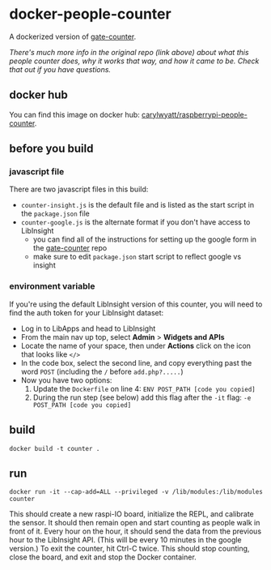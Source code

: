 # docker-people-counter

A dockerized version of [gate-counter](https://github.com/carylwyatt/gate-counter).

*There's much more info in the original repo (link above) about what this people counter does, why it works that way, and how it came to be. Check that out if you have questions.*

## docker hub

You can find this image on docker hub: [carylwyatt/raspberrypi-people-counter](https://hub.docker.com/carylwyatt/raspberrypi-people-counter).

## before you build

### javascript file

There are two javascript files in this build:
  - `counter-insight.js` is the default file and is listed as the start script in the `package.json` file
  - `counter-google.js` is the alternate format if you don't have access to LibInsight
    - you can find all of the instructions for setting up the google form in the [gate-counter](https://github.com/carylwyatt/gate-counter) repo
    - make sure to edit `package.json` start script to reflect google vs insight

### environment variable

If you're using the default LibInsight version of this counter, you will need to find the auth token for your LibInsight dataset:
- Log in to LibApps and head to LibInsight
- From the main nav up top, select **Admin** > **Widgets and APIs**
- Locate the name of your space, then under **Actions** click on the icon that looks like `</>`
- In the code box, select the second line, and copy everything past the word `POST` (including the `/` before `add.php?.....`)
- Now you have two options:
  1. Update the `Dockerfile` on line 4: `ENV POST_PATH [code you copied]`
  2. During the run step (see below) add this flag after the `-it` flag: `-e POST_PATH [code you copied]` 

## build

`docker build -t counter .`

## run

`docker run -it --cap-add=ALL --privileged -v /lib/modules:/lib/modules counter`

This should create a new raspi-IO board, initialize the REPL, and calibrate the sensor. It should then remain open and start counting as people walk in front of it. Every hour on the hour, it should send the data from the previous hour to the LibInsight API. (This will be every 10 minutes in the google version.) To exit the counter, hit Ctrl-C twice. This should stop counting, close the board, and exit and stop the Docker container.  

